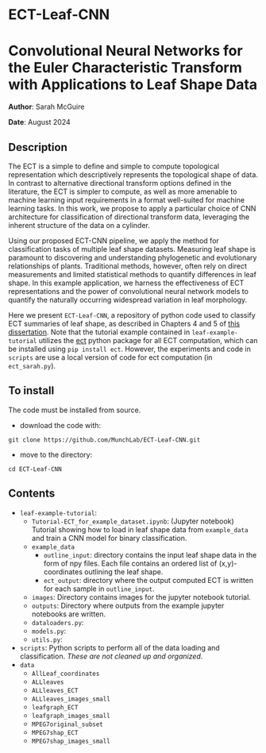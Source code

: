 # ECT-Leaf-CNN

# Convolutional Neural Networks for the Euler Characteristic Transform with Applications to Leaf Shape Data

**Author**: Sarah McGuire

**Date**: August 2024

## Description
The ECT is a simple to define and simple to compute topological representation which descriptively represents the topological shape of data. 
In contrast to alternative directional transform options defined in the literature, the ECT is simpler to compute, as well as more amenable to machine learning input requirements in a format well-suited for machine learning tasks. 
In this work, we propose to apply a particular choice of CNN architecture for classification of directional transform data, leveraging the inherent structure of the data on a cylinder. 

Using our proposed ECT-CNN pipeline, we apply the method for classification tasks of multiple leaf shape datasets.
Measuring leaf shape is paramount to discovering and understanding phylogenetic and evolutionary relationships of plants.
Traditional methods, however, often rely on direct measurements and limited statistical methods to quantify differences in leaf shape.
In this example application, we harness the effectiveness of ECT representations and the power of convolutional neural network models to quantify the naturally occurring widespread variation in leaf morphology.


Here we present `ECT-Leaf-CNN`, a repository of python code used to classify ECT summaries of leaf shape, as described in Chapters 4 and 5 of [this dissertation](https://www.proquest.com/openview/b5047898828a759dba5de90c460bde39/1?pq-origsite=gscholar&cbl=18750&diss=y).
Note that the tutorial example contained in `leaf-example-tutorial` utilizes the [ect](https://munchlab.github.io/ect/index.html#) python package for all ECT computation, which can be installed using `pip install ect`. However, the experiments and code in `scripts` are use a local version of code for ect computation (in `ect_sarah.py`).    

## To install

The code must be installed from source.

* download the code with:
```shell
git clone https://github.com/MunchLab/ECT-Leaf-CNN.git
```
* move to the directory:
```shell
cd ECT-Leaf-CNN
```


## Contents
    
- `leaf-example-tutorial`:
    - `Tutorial-ECT_for_example_dataset.ipynb`: (Jupyter notebook) Tutorial showing how to load in leaf shape data from `example_data` and train a CNN model for binary classification.
    - `example_data`
        - `outline_input`: directory contains the input leaf shape data in the form of npy files. Each file contains an ordered list of (x,y)-coordinates outlining the leaf shape.
        - `ect_output`: directory where the output computed ECT is written for each sample in `outline_input`.
    - `images`: Directory contains images for the jupyter notebook tutorial.    
    - `outputs`: Directory where outputs from the example jupyter notebooks are written.
    - `dataloaders.py`: 
    - `models.py`:
    - `utils.py`:
- `scripts`: Python scripts to perform all of the data loading and classification. _These are not cleaned up and organized_.
- `data`
    - `AllLeaf_coordinates`
    - `ALLleaves`
    - `ALLleaves_ECT`
    - `ALLleaves_images_small`
    - `leafgraph_ECT`
    - `leafgraph_images_small`
    - `MPEG7original_subset`
    - `MPEG7shap_ECT`
    - `MPEG7shap_images_small`

